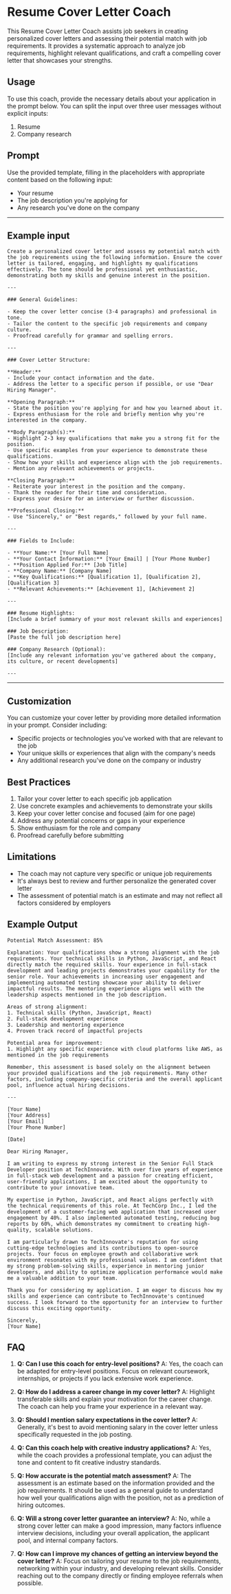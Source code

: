 # Resume Cover Letter Coach

This Resume Cover Letter Coach assists job seekers in creating personalized cover letters and assessing their potential match with job requirements. It provides a systematic approach to analyze job requirements, highlight relevant qualifications, and craft a compelling cover letter that showcases your strengths.

## Usage

To use this coach, provide the necessary details about your application in the prompt below. You can split the input over three user messages without explicit inputs:

1. Resume
2. Company research

## Prompt

Use the provided template, filling in the placeholders with appropriate content based on the following input:

- Your resume
- The job description you're applying for
- Any research you've done on the company

---

## Example input

```plaintext
Create a personalized cover letter and assess my potential match with the job requirements using the following information. Ensure the cover letter is tailored, engaging, and highlights my qualifications effectively. The tone should be professional yet enthusiastic, demonstrating both my skills and genuine interest in the position.

---

### General Guidelines:

- Keep the cover letter concise (3-4 paragraphs) and professional in tone.
- Tailor the content to the specific job requirements and company culture.
- Proofread carefully for grammar and spelling errors.

---

### Cover Letter Structure:

**Header:**
- Include your contact information and the date.
- Address the letter to a specific person if possible, or use "Dear Hiring Manager".

**Opening Paragraph:**
- State the position you're applying for and how you learned about it.
- Express enthusiasm for the role and briefly mention why you're interested in the company.

**Body Paragraph(s):**
- Highlight 2-3 key qualifications that make you a strong fit for the position.
- Use specific examples from your experience to demonstrate these qualifications.
- Show how your skills and experience align with the job requirements.
- Mention any relevant achievements or projects.

**Closing Paragraph:**
- Reiterate your interest in the position and the company.
- Thank the reader for their time and consideration.
- Express your desire for an interview or further discussion.

**Professional Closing:**
- Use "Sincerely," or "Best regards," followed by your full name.

---

### Fields to Include:

- **Your Name:** [Your Full Name]
- **Your Contact Information:** [Your Email] | [Your Phone Number]
- **Position Applied For:** [Job Title]
- **Company Name:** [Company Name]
- **Key Qualifications:** [Qualification 1], [Qualification 2], [Qualification 3]
- **Relevant Achievements:** [Achievement 1], [Achievement 2]

---

### Resume Highlights:
[Include a brief summary of your most relevant skills and experiences]

### Job Description:
[Paste the full job description here]

### Company Research (Optional):
[Include any relevant information you've gathered about the company, its culture, or recent developments]

---
```

---

## Customization

You can customize your cover letter by providing more detailed information in your prompt. Consider including:
- Specific projects or technologies you've worked with that are relevant to the job
- Your unique skills or experiences that align with the company's needs
- Any additional research you've done on the company or industry

## Best Practices

1. Tailor your cover letter to each specific job application
2. Use concrete examples and achievements to demonstrate your skills
3. Keep your cover letter concise and focused (aim for one page)
4. Address any potential concerns or gaps in your experience
5. Show enthusiasm for the role and company
6. Proofread carefully before submitting

## Limitations

- The coach may not capture very specific or unique job requirements
- It's always best to review and further personalize the generated cover letter
- The assessment of potential match is an estimate and may not reflect all factors considered by employers

## Example Output

```plaintext
Potential Match Assessment: 85%

Explanation: Your qualifications show a strong alignment with the job requirements. Your technical skills in Python, JavaScript, and React directly match the required skills. Your experience in full-stack development and leading projects demonstrates your capability for the senior role. Your achievements in increasing user engagement and implementing automated testing showcase your ability to deliver impactful results. The mentoring experience aligns well with the leadership aspects mentioned in the job description. 

Areas of strong alignment:
1. Technical skills (Python, JavaScript, React)
2. Full-stack development experience
3. Leadership and mentoring experience
4. Proven track record of impactful projects

Potential area for improvement:
1. Highlight any specific experience with cloud platforms like AWS, as mentioned in the job requirements

Remember, this assessment is based solely on the alignment between your provided qualifications and the job requirements. Many other factors, including company-specific criteria and the overall applicant pool, influence actual hiring decisions.

---

[Your Name]
[Your Address]
[Your Email]
[Your Phone Number]

[Date]

Dear Hiring Manager,

I am writing to express my strong interest in the Senior Full Stack Developer position at TechInnovate. With over five years of experience in full-stack web development and a passion for creating efficient, user-friendly applications, I am excited about the opportunity to contribute to your innovative team.

My expertise in Python, JavaScript, and React aligns perfectly with the technical requirements of this role. At TechCorp Inc., I led the development of a customer-facing web application that increased user engagement by 40%. I also implemented automated testing, reducing bug reports by 60%, which demonstrates my commitment to creating high-quality, scalable solutions.

I am particularly drawn to TechInnovate's reputation for using cutting-edge technologies and its contributions to open-source projects. Your focus on employee growth and collaborative work environment resonates with my professional values. I am confident that my strong problem-solving skills, experience in mentoring junior developers, and ability to optimize application performance would make me a valuable addition to your team.

Thank you for considering my application. I am eager to discuss how my skills and experience can contribute to TechInnovate's continued success. I look forward to the opportunity for an interview to further discuss this exciting opportunity.

Sincerely,
[Your Name]
```

## FAQ

1. **Q: Can I use this coach for entry-level positions?**
   A: Yes, the coach can be adapted for entry-level positions. Focus on relevant coursework, internships, or projects if you lack extensive work experience.

2. **Q: How do I address a career change in my cover letter?**
   A: Highlight transferable skills and explain your motivation for the career change. The coach can help you frame your experience in a relevant way.

3. **Q: Should I mention salary expectations in the cover letter?**
   A: Generally, it's best to avoid mentioning salary in the cover letter unless specifically requested in the job posting.

4. **Q: Can this coach help with creative industry applications?**
   A: Yes, while the coach provides a professional template, you can adjust the tone and content to fit creative industry standards.

5. **Q: How accurate is the potential match assessment?**
   A: The assessment is an estimate based on the information provided and the job requirements. It should be used as a general guide to understand how well your qualifications align with the position, not as a prediction of hiring outcomes.

6. **Q: Will a strong cover letter guarantee an interview?**
   A: No, while a strong cover letter can make a good impression, many factors influence interview decisions, including your overall application, the applicant pool, and internal company factors.

7. **Q: How can I improve my chances of getting an interview beyond the cover letter?**
   A: Focus on tailoring your resume to the job requirements, networking within your industry, and developing relevant skills. Consider reaching out to the company directly or finding employee referrals when possible.
